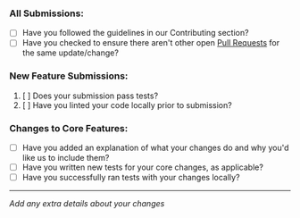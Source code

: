 ### All Submissions:

- [ ] Have you followed the guidelines in our Contributing section?
- [ ] Have you checked to ensure there aren't other open
      [Pull Requests](../../../pulls) for the same update/change?

### New Feature Submissions:

1. [ ] Does your submission pass tests?
2. [ ] Have you linted your code locally prior to submission?

### Changes to Core Features:

- [ ] Have you added an explanation of what your changes do and why you'd like
      us to include them?
- [ ] Have you written new tests for your core changes, as applicable?
- [ ] Have you successfully ran tests with your changes locally?

---

_Add any extra details about your changes_

